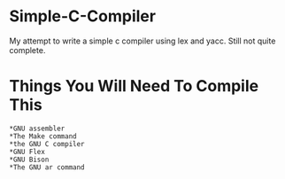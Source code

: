 # Simple-C-Compiler
My attempt to write a simple c compiler using lex and yacc. Still not quite complete.

Things You Will Need To Compile This
====================================
	*GNU assembler
	*The Make command
	*the GNU C compiler
	*GNU Flex
	*GNU Bison
	*The GNU ar command
